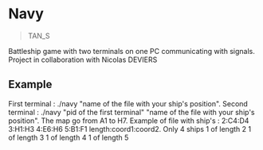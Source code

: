 # Navy
> TAN_S

Battleship game with two terminals on one PC communicating with signals.
Project in collaboration with Nicolas DEVIERS

## Example
First terminal : ./navy "name of the file with your ship's position".
Second terminal : ./navy "pid of the first terminal" "name of the file with your ship's position".
The map go from A1 to H7.
Example of file with ship's :
2:C4:D4
3:H1:H3
4:E6:H6
5:B1:F1
length:coord1:coord2.
Only 4 ships
1 of length 2
1 of length 3
1 of length 4
1 of length 5
